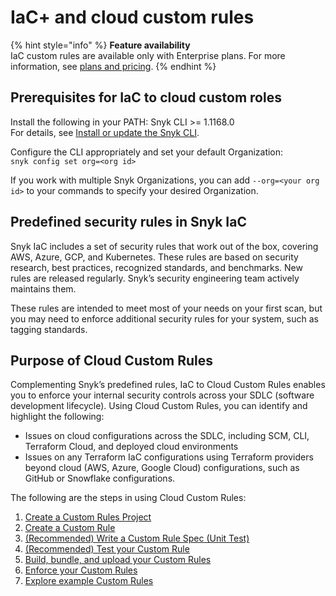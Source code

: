 # IaC+ and cloud custom rules

{% hint style="info" %}
**Feature availability**\
IaC custom rules are available only with Enterprise plans. For more information, see [plans and pricing](https://snyk.io/plans/).
{% endhint %}

## Prerequisites for IaC to cloud custom roles

Install the following in your PATH: Snyk CLI >= 1.1168.0\
For details, see [Install or update the Snyk CLI](../../../../snyk-cli/install-or-update-the-snyk-cli/).

Configure the CLI appropriately and set your default Organization:\
`snyk config set org=<org id>`

If you work with multiple Snyk Organizations, you can add `--org=<your org id>` to your commands to specify your desired Organization.

## Predefined security rules in Snyk IaC

Snyk IaC includes a set of security rules that work out of the box, covering AWS, Azure, GCP, and Kubernetes. These rules are based on security research, best practices, recognized standards, and benchmarks. New rules are released regularly. Snyk’s security engineering team actively maintains them.

These rules are intended to meet most of your needs on your first scan, but you may need to enforce additional security rules for your system, such as tagging standards.

## Purpose of Cloud Custom Rules

Complementing Snyk’s predefined rules, IaC to Cloud Custom Rules enables you to enforce your internal security controls across your SDLC (software development lifecycle). Using Cloud Custom Rules, you can identify and highlight the following:

* Issues on cloud configurations across the SDLC, including SCM, CLI, Terraform Cloud, and deployed cloud environments
* Issues on any Terraform IaC configurations using Terraform providers beyond cloud (AWS, Azure, Google Cloud) configurations, such as GitHub or Snowflake configurations.

The following are the steps in using Cloud Custom Rules:

1. [Create a Custom Rules Project](create-a-custom-rules-project.md)
2. [Create a Custom Rule](create-a-custom-rule.md)
3. [(Recommended) Write a Custom Rule Spec (Unit Test)](recommended-write-a-custom-rule-spec-unit-test.md)
4. [(Recommended) Test your Custom Rule](recommended-test-your-custom-rule.md)
5. [Build, bundle, and upload your Custom Rules](build-bundle-and-upload-your-custom-rules.md)
6. [Enforce your Custom Rules](enforce-your-custom-rules.md)
7. [Explore example Custom Rules](explore-example-custom-rules.md)
